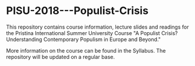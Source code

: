 # PISU-2018---Populist-Crisis

This repository contains course information, lecture slides and readings for the Pristina International Summer University Course "A Populist Crisis? Understanding Contemporary Populism in Europe and Beyond."

More information on the course can be found in the Syllabus. The repository will be updated on a regular base. 


